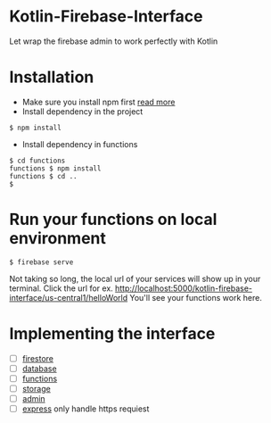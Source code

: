 # Kotlin-Firebase-Interface
Let wrap the firebase admin to work perfectly with Kotlin

# Installation
- Make sure you install npm first [read more](https://www.npmjs.com/)
- Install dependency in the project
```
$ npm install
```
- Install dependency in functions
```
$ cd functions
functions $ npm install
functions $ cd ..
$
```

# Run your functions on local environment
```
$ firebase serve
```
Not taking so long, the local url of your services will show up in your terminal.
Click the url for ex. [http://localhost:5000/kotlin-firebase-interface/us-central1/helloWorld](http://localhost:5000/kotlin-firebase-interface/us-central1/helloWorld) You'll see your functions work here.

# Implementing the interface
* [ ] [firestore](https://firebase.google.com/docs/reference/js/firebase.firestore)
* [ ] [database](https://firebase.google.com/docs/reference/js/firebase.database)
* [ ] [functions](https://firebase.google.com/docs/reference/js/firebase.functions)
* [ ] [storage](https://firebase.google.com/docs/reference/js/firebase.storage)
* [ ] [admin](https://firebase.google.com/docs/reference/admin/node/)
* [ ] [express](https://expressjs.com/en/4x/api.html) only handle https requiest
